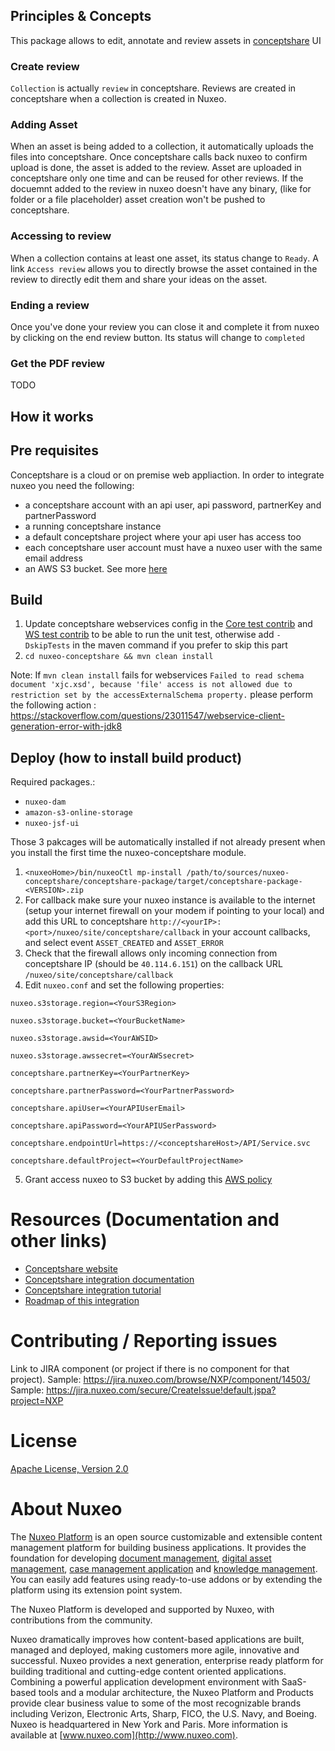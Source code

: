 ## Principles & Concepts

This package allows to edit, annotate and review assets in [conceptshare](https://www.conceptshare.com/) UI
### Create review
`Collection` is actually `review` in conceptshare.
Reviews are created in conceptshare when a collection is created in Nuxeo.

### Adding Asset
When an asset is being added to a collection, it automatically uploads the files into conceptshare. Once conceptshare calls back nuxeo to confirm upload is done, the asset is added to the review. Asset are uploaded in conceptshare only one time and can be reused for other reviews. If the docuemnt added to the review in nuxeo doesn't have any binary, (like for folder or a file placeholder) asset creation won't be pushed to conceptshare.

### Accessing to review
When a collection contains at least one asset, its status change to `Ready`. A link `Access review` allows you to directly browse the asset contained in the review to directly edit them and share your ideas on the asset.

### Ending a review
Once you've done your review you can close it and complete it from nuxeo by clicking on the end review button. Its status will change to `completed`

### Get the PDF review
TODO

## How it works

## Pre requisites
Conceptshare is a cloud or on premise web appliaction. In order to integrate nuxeo you need the following:
- a conceptshare account with an api user, api password, partnerKey and partnerPassword
- a running conceptshare instance
- a default conceptshare project where your api user has access too
- each conceptshare user account must have a nuxeo user with the same email address 
- an AWS S3 bucket. See more [here](https://doc.nuxeo.com/nxdoc/amazon-s3-online-storage/)

## Build
1. Update conceptshare webservices config in the [Core test contrib](https://github.com/nuxeo-sandbox/nuxeo-conceptshare/blob/master/conceptshare-core/src/test/resources/conceptshare-service-test-contrib.xml) and [WS test contrib](https://github.com/nuxeo-sandbox/nuxeo-conceptshare/blob/master/conceptshare-ws-api/src/test/resources/conceptshare-service-test-contrib.xml) to be able to run the unit test, otherwise add `-DskipTests` in the maven command if you prefer to skip this part
2. `cd nuxeo-conceptshare && mvn clean install`

Note: If `mvn clean install` fails for webservices `Failed to read schema document 'xjc.xsd', because 'file' access is not allowed due to restriction set by the accessExternalSchema property.` please perform the following action : https://stackoverflow.com/questions/23011547/webservice-client-generation-error-with-jdk8


## Deploy (how to install build product)

Required packages.:

- `nuxeo-dam`
- `amazon-s3-online-storage`
- `nuxeo-jsf-ui`

Those 3 pakcages will be automatically installed if not already present when you install the first time the nuxeo-conceptshare module.

1. `<nuxeoHome>/bin/nuxeoCtl mp-install /path/to/sources/nuxeo-conceptshare/conceptshare-package/target/conceptshare-package-<VERSION>.zip`
2. For callback make sure your nuxeo instance is available to the internet (setup your internet firewall on your modem if pointing to your local) and add this URL to conceptshare `http://<yourIP>:<port>/nuxeo/site/conceptshare/callback` in your account callbacks, and select event `ASSET_CREATED` and `ASSET_ERROR`
3. Check that the firewall allows only incoming connection from conceptshare IP (should be `40.114.6.151`) on the callback URL `/nuxeo/site/conceptshare/callback`
4. Edit `nuxeo.conf` and set the following properties:

`nuxeo.s3storage.region=<YourS3Region>`

`nuxeo.s3storage.bucket=<YourBucketName>`

`nuxeo.s3storage.awsid=<YourAWSID>`

`nuxeo.s3storage.awssecret=<YourAWSsecret>`

`conceptshare.partnerKey=<YourPartnerKey>`

`conceptshare.partnerPassword=<YourPartnerPassword>`

`conceptshare.apiUser=<YourAPIUserEmail>`

`conceptshare.apiPassword=<YourAPIUSerPassword>`

`conceptshare.endpointUrl=https://<conceptshareHost>/API/Service.svc`

`conceptshare.defaultProject=<YourDefaultProjectName>`

5. Grant access nuxeo to S3 bucket by adding this [AWS policy](https://doc.nuxeo.com/nxdoc/amazon-s3-online-storage/#aws-configuration) 


# Resources (Documentation and other links)

- [Conceptshare website](https://www.conceptshare.com/)
- [Conceptshare integration documentation](https://integrate.conceptshare.com/main-hub)
- [Conceptshare integration tutorial](https://integrate.conceptshare.com/tutorial-online-proofing-for-isvs)
- [Roadmap of this integration](https://ext.prodpad.com/ext/roadmap/bf4315af5d6924f54a593fdc1dc609fefe63a3e2)



# Contributing / Reporting issues

Link to JIRA component (or project if there is no component for that project).
Sample: https://jira.nuxeo.com/browse/NXP/component/14503/
Sample: https://jira.nuxeo.com/secure/CreateIssue!default.jspa?project=NXP

# License

[Apache License, Version 2.0](http://www.apache.org/licenses/LICENSE-2.0.html)


# About Nuxeo

The [Nuxeo Platform](http://www.nuxeo.com/products/content-management-platform/) is an open source customizable and extensible content management platform for building business applications. It provides the foundation for developing [document management](http://www.nuxeo.com/solutions/document-management/), [digital asset management](http://www.nuxeo.com/solutions/digital-asset-management/), [case management application](http://www.nuxeo.com/solutions/case-management/) and [knowledge management](http://www.nuxeo.com/solutions/advanced-knowledge-base/). You can easily add features using ready-to-use addons or by extending the platform using its extension point system.

The Nuxeo Platform is developed and supported by Nuxeo, with contributions from the community.

Nuxeo dramatically improves how content-based applications are built, managed and deployed, making customers more agile, innovative and successful. Nuxeo provides a next generation, enterprise ready platform for building traditional and cutting-edge content oriented applications. Combining a powerful application development environment with
SaaS-based tools and a modular architecture, the Nuxeo Platform and Products provide clear business value to some of the most recognizable brands including Verizon, Electronic Arts, Sharp, FICO, the U.S. Navy, and Boeing. Nuxeo is headquartered in New York and Paris.
More information is available at [www.nuxeo.com](http://www.nuxeo.com).

